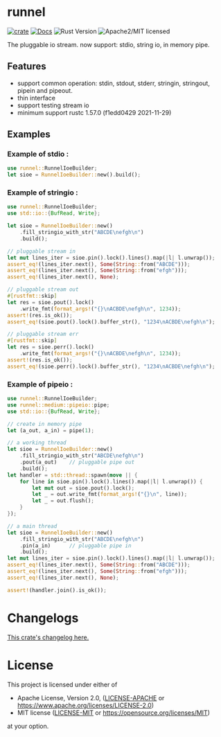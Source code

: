 # runnel

[![crate][crate-image]][crate-link]
[![Docs][docs-image]][docs-link]
![Rust Version][rustc-image]
![Apache2/MIT licensed][license-image]

The pluggable io stream. now support: stdio, string io, in memory pipe.

## Features

- support common operation: stdin, stdout, stderr, stringin, stringout, pipein and pipeout.
- thin interface
- support testing stream io
- minimum support rustc 1.57.0 (f1edd0429 2021-11-29)

## Examples

### Example of stdio :

```rust
use runnel::RunnelIoeBuilder;
let sioe = RunnelIoeBuilder::new().build();
```

### Example of stringio :

```rust
use runnel::RunnelIoeBuilder;
use std::io::{BufRead, Write};

let sioe = RunnelIoeBuilder::new()
    .fill_stringio_with_str("ABCDE\nefgh\n")
    .build();

// pluggable stream in
let mut lines_iter = sioe.pin().lock().lines().map(|l| l.unwrap());
assert_eq!(lines_iter.next(), Some(String::from("ABCDE")));
assert_eq!(lines_iter.next(), Some(String::from("efgh")));
assert_eq!(lines_iter.next(), None);

// pluggable stream out
#[rustfmt::skip]
let res = sioe.pout().lock()
    .write_fmt(format_args!("{}\nACBDE\nefgh\n", 1234));
assert!(res.is_ok());
assert_eq!(sioe.pout().lock().buffer_str(), "1234\nACBDE\nefgh\n");

// pluggable stream err
#[rustfmt::skip]
let res = sioe.perr().lock()
    .write_fmt(format_args!("{}\nACBDE\nefgh\n", 1234));
assert!(res.is_ok());
assert_eq!(sioe.perr().lock().buffer_str(), "1234\nACBDE\nefgh\n");
```

### Example of pipeio :

```rust
use runnel::RunnelIoeBuilder;
use runnel::medium::pipeio::pipe;
use std::io::{BufRead, Write};

// create in memory pipe
let (a_out, a_in) = pipe(1);

// a working thread
let sioe = RunnelIoeBuilder::new()
    .fill_stringio_with_str("ABCDE\nefgh\n")
    .pout(a_out)    // pluggable pipe out
    .build();
let handler = std::thread::spawn(move || {
    for line in sioe.pin().lock().lines().map(|l| l.unwrap()) {
        let mut out = sioe.pout().lock();
        let _ = out.write_fmt(format_args!("{}\n", line));
        let _ = out.flush();
    }
});

// a main thread
let sioe = RunnelIoeBuilder::new()
    .fill_stringio_with_str("ABCDE\nefgh\n")
    .pin(a_in)      // pluggable pipe in
    .build();
let mut lines_iter = sioe.pin().lock().lines().map(|l| l.unwrap());
assert_eq!(lines_iter.next(), Some(String::from("ABCDE")));
assert_eq!(lines_iter.next(), Some(String::from("efgh")));
assert_eq!(lines_iter.next(), None);

assert!(handler.join().is_ok());
```

# Changelogs

[This crate's changelog here.](https://github.com/aki-akaguma/runnel/blob/main/CHANGELOG.md)

# License

This project is licensed under either of

 * Apache License, Version 2.0, ([LICENSE-APACHE](LICENSE-APACHE) or
   https://www.apache.org/licenses/LICENSE-2.0)
 * MIT license ([LICENSE-MIT](LICENSE-MIT) or
   https://opensource.org/licenses/MIT)

at your option.

[//]: # (badges)

[crate-image]: https://img.shields.io/crates/v/runnel.svg
[crate-link]: https://crates.io/crates/runnel
[docs-image]: https://docs.rs/runnel/badge.svg
[docs-link]: https://docs.rs/runnel/
[rustc-image]: https://img.shields.io/badge/rustc-1.56+-blue.svg
[license-image]: https://img.shields.io/badge/license-Apache2.0/MIT-blue.svg
